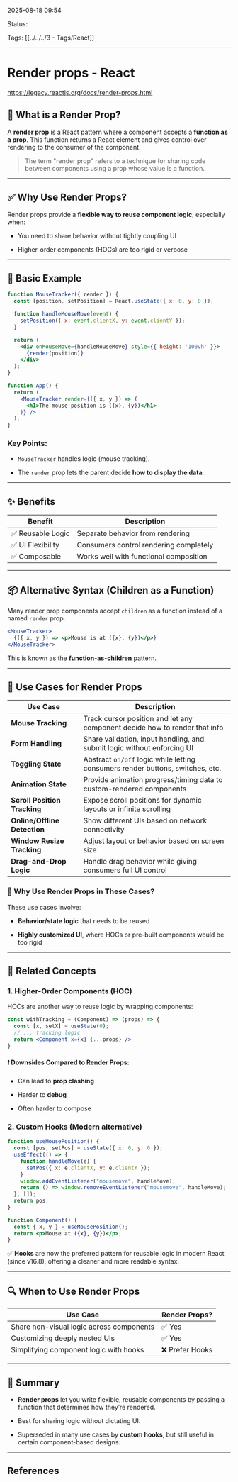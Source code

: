 
2025-08-18 09:54

Status:

Tags: [[../../../3 - Tags/React]]

---
# Render props - React
https://legacy.reactjs.org/docs/render-props.html

## 🧠 What is a Render Prop?

A **render prop** is a React pattern where a component accepts a **function as a prop**. This function returns a React element and gives control over rendering to the consumer of the component.

> The term "render prop" refers to a technique for sharing code between components using a prop whose value is a function.

---

## ✅ Why Use Render Props?

Render props provide a **flexible way to reuse component logic**, especially when:

- You need to share behavior without tightly coupling UI
    
- Higher-order components (HOCs) are too rigid or verbose

---

## 🔧 Basic Example

```jsx
function MouseTracker({ render }) {
  const [position, setPosition] = React.useState({ x: 0, y: 0 });

  function handleMouseMove(event) {
    setPosition({ x: event.clientX, y: event.clientY });
  }

  return (
    <div onMouseMove={handleMouseMove} style={{ height: '100vh' }}>
      {render(position)}
    </div>
  );
}

function App() {
  return (
    <MouseTracker render={({ x, y }) => (
      <h1>The mouse position is ({x}, {y})</h1>
    )} />
  );
}
```

### Key Points:

- `MouseTracker` handles logic (mouse tracking).
    
- The `render` prop lets the parent decide **how to display the data**.

---

## ✨ Benefits

|Benefit|Description|
|---|---|
|✅ Reusable Logic|Separate behavior from rendering|
|✅ UI Flexibility|Consumers control rendering completely|
|✅ Composable|Works well with functional composition|

---

## 📦 Alternative Syntax (Children as a Function)

Many render prop components accept `children` as a function instead of a named `render` prop.

```jsx
<MouseTracker>
  {({ x, y }) => <p>Mouse is at ({x}, {y})</p>}
</MouseTracker>
```

This is known as the **function-as-children** pattern.

---
## 🎯 Use Cases for Render Props

| Use Case                     | Description                                                                    |
| ---------------------------- | ------------------------------------------------------------------------------ |
| **Mouse Tracking**           | Track cursor position and let any component decide how to render that info     |
| **Form Handling**            | Share validation, input handling, and submit logic without enforcing UI        |
| **Toggling State**           | Abstract `on/off` logic while letting consumers render buttons, switches, etc. |
| **Animation State**          | Provide animation progress/timing data to custom-rendered components           |
| **Scroll Position Tracking** | Expose scroll positions for dynamic layouts or infinite scrolling              |
| **Online/Offline Detection** | Show different UIs based on network connectivity                               |
| **Window Resize Tracking**   | Adjust layout or behavior based on screen size                                 |
| **Drag-and-Drop Logic**      | Handle drag behavior while giving consumers full UI control                    |

### 🧠 Why Use Render Props in These Cases?

These use cases involve:

- **Behavior/state logic** that needs to be reused
    
- **Highly customized UI**, where HOCs or pre-built components would be too rigid
    

---

## 🧩 Related Concepts

### 1. **Higher-Order Components (HOC)**

HOCs are another way to reuse logic by wrapping components:

```jsx
const withTracking = (Component) => (props) => {
  const [x, setX] = useState(0);
  // ... tracking logic
  return <Component x={x} {...props} />
}
```

#### ❗ Downsides Compared to Render Props:

- Can lead to **prop clashing**
    
- Harder to **debug**
    
- Often harder to compose
    

### 2. **Custom Hooks** (Modern alternative)

```jsx
function useMousePosition() {
  const [pos, setPos] = useState({ x: 0, y: 0 });
  useEffect(() => {
    function handleMove(e) {
      setPos({ x: e.clientX, y: e.clientY });
    }
    window.addEventListener("mousemove", handleMove);
    return () => window.removeEventListener("mousemove", handleMove);
  }, []);
  return pos;
}

function Component() {
  const { x, y } = useMousePosition();
  return <p>Mouse at ({x}, {y})</p>;
}
```

✅ **Hooks** are now the preferred pattern for reusable logic in modern React (since v16.8), offering a cleaner and more readable syntax.

---

## 🔍 When to Use Render Props

| Use Case                                 | Render Props?  |
| ---------------------------------------- | -------------- |
| Share non-visual logic across components | ✅ Yes          |
| Customizing deeply nested UIs            | ✅ Yes          |
| Simplifying component logic with hooks   | ❌ Prefer Hooks |

---

## 🧾 Summary

- **Render props** let you write flexible, reusable components by passing a function that determines how they’re rendered.
    
- Best for sharing logic without dictating UI.
    
- Superseded in many use cases by **custom hooks**, but still useful in certain component-based designs.
    




---
## References